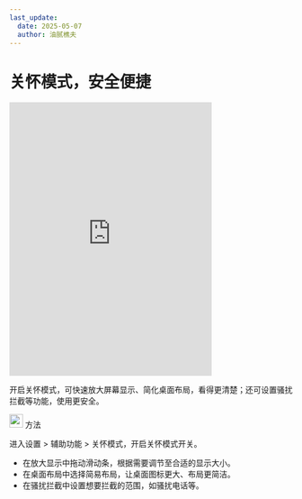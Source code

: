 ```yaml
---
last_update:
  date: 2025-05-07
  author: 油腻樵夫
---
```


# 关怀模式，安全便捷

<iframe src="https://tips-p01-drcn.dbankcdn.cn/MODEL/EMUI/C00B030/resource/card/202406260lXnqu/zh-cn/image/video/20006188_f001_SeniorMode.mp4#toolbar=0" scrolling="no" border="0" frameborder="no" framespacing="0" allowfullscreen="true" width="360" height="486"> </iframe>

开启关怀模式，可快速放大屏幕显示、简化桌面布局，看得更清楚；还可设置骚扰拦截等功能，使用更安全。

<img src="https://tips-p01-drcn.dbankcdn.cn/MODEL/EMUI/C00B030/resource/card/202503041becsx/zh-cn/image/common/buttons/fig_method.png" width="24" height="24"/> 方法

进入设置 > 辅助功能 > 关怀模式，开启关怀模式开关。

+   在放大显示中拖动滑动条，根据需要调节至合适的显示大小。
+   在桌面布局中选择简易布局，让桌面图标更大、布局更简洁。
+   在骚扰拦截中设置想要拦截的范围，如骚扰电话等。
